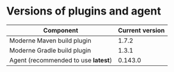 # Versions of plugins and agent

| Component                             | Current version |
| ------------------------------------- |-----------------|
| Moderne Maven build plugin            | 1.7.2           |
| Moderne Gradle build plugin           | 1.3.1           |
| Agent (recommended to use **latest**) | 0.143.0         |
